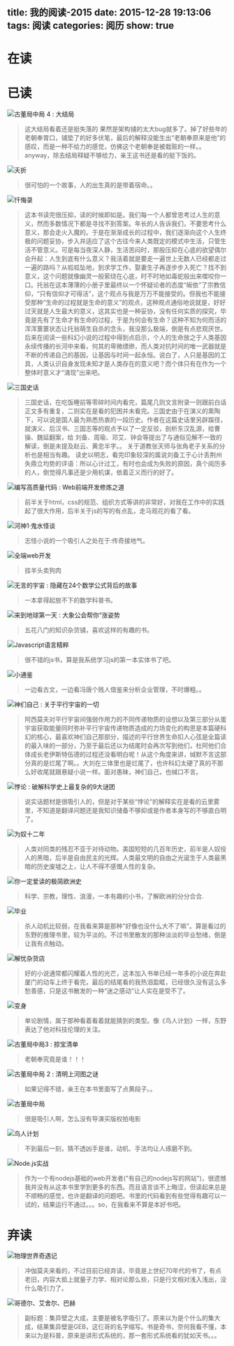 title: 我的阅读-2015
date: 2015-12-28 19:13:06
tags: 阅读
categories: 阅历
show: true
---
# 在读

# 已读
![古董局中局 4 : 大结局](http://img3.doubanio.com/lpic/s28340239.jpg)
> 这大结局看着还是挺失落的 果然是架构铺的太大bug就多了。掉了好些年的老朝奉胃口，铺垫了的好多伏笔，最后的解释没能生出“老朝奉原来是他”的感叹，而是一种不给力的感觉，仿佛这个老朝奉是被栽赃的一样。。anyway，除去结局释疑不够给力，亲王这书还是看的挺下饭的。

![夭折](http://img3.douban.com/lpic/s28280322.jpg)
> 很可怕的一个故事，人的出生真的是带着宿命。。

![忏悔录](http://img4.douban.com/lpic/s28215148.jpg)
> 这本书读完很压抑，读的时候即如是。我们每一个人都曾思考过人生的意义，然而多数情况下都是寻找不到答案。年长的人告诉我们，不要思考什么意义，那会走火入魔的。于是在渐渐成长的过程中，我们逐渐向这个人生终极的问题妥协，步入并适应了这个古往今来人类既定的模式中生活，只管生活不管意义。可是每当夜深人静，生活苦闷时，那股压抑在心底的欲望偶尔会升起：人生到底有什么意义？我活着就是要走一遍世上无数人已经都走过一遍的路吗？从呱呱坠地，到求学工作，娶妻生子再逐步步入死亡？找不到意义，这个问题就像幽灵一般萦绕在心底，时不时地如毒蛇般出来噬咬你一口。托翁在这本薄薄的小册子里最终以一个怀疑论者的态度“皈依”了宗教信仰，“只有信仰才可得活”，这个观点与我是万万不能接受的。但我也不能接受那种“生命的过程就是生命的意义”的观点，这种观点通俗地说就是，好好过天就是人生最大的意义，这其实也是一种妥协，没有任何实质的探究，毕竟是先有了生命才有生命的过程，于是为何会有生命？这种不知为何而活的浑浑噩噩状态让托翁萌生自杀的念头，我没那么极端，倒是有点悲观厌世。后来在阅读一些科幻小说的过程中得到点启示，个人的生命放之于人类基因永续传播的长河中来看，何其的卑微缥缈，而人类对抗时间的唯一武器就是不断的传递自己的基因，让基因与时间一起永恒。说白了，人只是基因的工具，人类认识自身发现未知才是人类存在的意义吧？而个体只有在作为一个整体时意义才“涌现”出来吧。

![三国史话](http://img3.douban.com/lpic/s27467851.jpg)
>三国史话，在吃饭睡前等零碎时间内看完，篇尾几则文言附录一则跟前白话正文多有重复，二则实在是看的犯困并未看完。三国史由于在演义的熏陶下，可以说是国人最为熟悉热衷的一段历史。作者在这篇史话里另辟蹊径，就演义、后汉书、三国志等的观点予以了一定反驳，剖析东汉乱源，给曹操、魏延翻案，给 刘备、周瑜、邓艾、钟会等提出了与通俗见解不一致的解读，倒是未提及赵云、黄忠半字。。
>关于道教张天师与张角老子关系的分析也是相当有趣。
>读史以明志，看完印象较深的属说刘备工于心计丢荆州失鼎立均势的评语：所以心计过工，有时也会成为失败的原因，真个阅历多的人，倒觉得凡事还是少用机谋，依着正义而行的好了。

<!--more-->
![编写高质量代码 : Web前端开发修炼之道](http://img3.douban.com/lpic/s4388771.jpg)
>前半关于html，css的规范、组织方式等讲的非常好，对我在工作中的实践起了很大作用，后半关于js的写的有点乱，走马观花的看了看。

![河神1·鬼水怪谈](http://img4.douban.com/lpic/s24525658.jpg)
> 志怪小说的一个吸引人之处在于:传奇接地气。

![全端web开发](http://img4.douban.com/lpic/s28147538.jpg)
> 挂羊头卖狗肉

![无言的宇宙 : 隐藏在24个数学公式背后的故事](http://img3.douban.com/lpic/s28045752.jpg)
>一本拿得起放不下的数学科普书。

![来到地球第一天 : 大象公会帮你“涨姿势](http://img4.douban.com/lpic/s27713599.jpg)
>五花八门的知识杂货铺，喜欢这样的有趣的书。

![Javascript语言精粹](http://img3.douban.com/lpic/s3651235.jpg)
>很不错的js书，算是我系统学习js的第一本实体书了吧。

![小通鉴](http://img4.douban.com/lpic/s27161347.jpg)
>一边看古文，一边看冯唐个贱人借鉴来分析企业管理，不时爆粗。。

![神们自己 : 关于平行宇宙的一切](http://img4.douban.com/lpic/s27882508.jpg)
> 阿西莫夫对平行宇宙间强弱作用力的不同传递物质的设想以及第三部分从蛋宇宙获取能量同时弥补平行宇宙传递物质造成的力场变化的构思是本篇硬科幻的核心，最喜欢神们自己那部分，描述的平行世界生命扣人心弦是全篇读的最入味的一部分，乃至于最后还以为结尾时会再次写到他们，杜阿他们合体成长老伊斯特伍德的过程还没看明白呢！从这个角度来讲，缄默不言这部分真的是烂尾了啊。。大刘在三体里也是烂尾了，也许科幻太硬了真的不那么好收尾就跟悬疑小说一样。面对愚昧，神们自己，也缄口不言。

![悖论 : 破解科学史上最复杂的9大谜团](http://img4.douban.com/lpic/s27661058.jpg)
>说实话题材是很吸引人的，但是对于某些“悖论”的解释实在是看的云里雾里，不知道是翻译问题还是我知识储备不够抑或是作者本身写的不够直白明了。

![为奴十二年](http://img4.douban.com/lpic/s27187979.jpg)
>人类对同类的残忍不亚于对待动物。美国短短的几百年历史，前半是人奴役人的黑暗，后半是自由民主的光辉。人类最文明的自由之光诞生于人类最黑暗的历史废墟之上，让人不得不感慨人性的复杂。 

![你一定爱读的极简欧洲史](http://img3.douban.com/lpic/s4542951.jpg)
>科学、宗教，理性、浪漫，一本有趣的小书，了解欧洲的分分合合.

![毕业](http://img4.douban.com/lpic/s10419106.jpg)
>杀人动机比较弱，在我看来算是那种"好像也没什么大不了嘛"。算是看过的东野的推理书里，较为平淡的。不过书里散发的那种淡淡的毕业愁绪，倒是让我有点触动。

![解忧杂货店](http://img4.douban.com/lpic/s27284878.jpg)
>好的小说通常都闪耀着人性的光芒，这本加入书单已经一年多的小说在奔赴厦门的动车上终于看完，最后的结尾看的我热泪盈眶，已经很久没有这么多愁善感，只是这书散发的一种“迷之感动”让人实在是受不了。

![变身](http://img4.douban.com/lpic/s3894009.jpg)
>单论剧情，属于那种看着看着就能猜到的类型。像《鸟人计划》一样，东野表达了他对科技伦理的关注。

![古董局中局3 : 掠宝清单](http://img4.douban.com/lpic/s27963366.jpg)
>老朝奉究竟是谁！！！

![古董局中局 2 : 清明上河图之谜](http://img4.douban.com/lpic/s27034669.jpg)
>如果记得不错，亲王在本书里面写了点黄段子。。

![古董局中局](http://img3.douban.com/lpic/s20757334.jpg)
>很是吸引人啊，怎么没有导演买版权拍电影

![鸟人计划](http://img3.douban.com/lpic/s6379400.jpg)
>不到最后一刻，猜不透凶手是谁，动机、手法均让人琢磨不到。

![Node.js实战](http://img3.douban.com/lpic/s27264241.jpg)
>作为一个有nodejs基础的web开发者("有自己的nodejs写的网站")，很遗憾我并没有从这本书里学到更多的东西。而且语言谈不上晦涩，但读起来总是不顺畅的感觉，也许是翻译的问题吧。书里的代码看到有些觉得有趣可以一试的，结果运行不通过。。。so，在我看来不算是本好书吧。

# 弃读
![物理世界奇遇记](http://img3.douban.com/lpic/s3090703.jpg)
>冲伽莫夫来看的，不过目前已经弃读，毕竟是上世纪70年代的书了，有点老旧，内容大抵上就量子力学、相对论那么些，只是行文相对浅入浅出，没什么吸引力了。

![哥德尔、艾舍尔、巴赫](http://img4.douban.com/lpic/s1789059.jpg)
>副标题：集异壁之大成，主要是被名字吸引了。原来以为是个什么的集大成，结果集异壁是GEB，这仨哥的名字缩写。书是奇书，奈何我看不懂，本来以为是科普，原来是讲形式系统的，那一套形式系统看的犹如天书。。。

